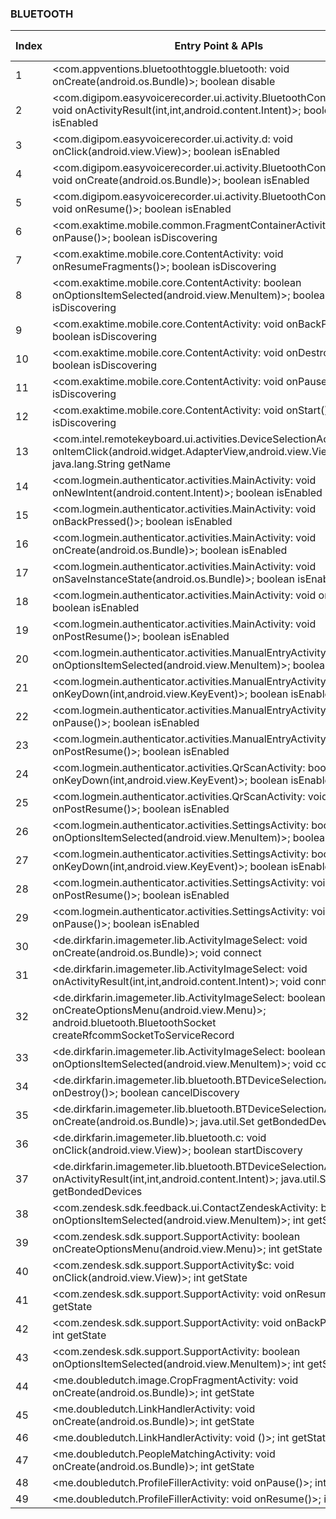 ### BLUETOOTH
| Index | Entry Point & APIs | Screen shot | Resource id | Label |
| ------------- | ------------- | ------------- |-------------|-------------|
| 1 | <com.appventions.bluetoothtoggle.bluetooth: void onCreate(android.os.Bundle)>; boolean disable | ![](D:\COSMOS\output\py\Play_win8\Productivity\com.appventions.bluetoothtoggle\com.appventions.bluetoothtoggle.bluetooth.png) |  | T |
| 2 | <com.digipom.easyvoicerecorder.ui.activity.BluetoothConfigActivity: void onActivityResult(int,int,android.content.Intent)>; boolean isEnabled | ![](D:\COSMOS\output\py\Play_win8\Productivity\com.coffeebeanventures.easyvoicerecorder\com.digipom.easyvoicerecorder.ui.activity.BluetoothConfigActivity.png) |  | T |
| 3 | <com.digipom.easyvoicerecorder.ui.activity.d: void onClick(android.view.View)>; boolean isEnabled | ![](D:\COSMOS\output\py\Play_win8\Productivity\com.coffeebeanventures.easyvoicerecorder\com.digipom.easyvoicerecorder.ui.activity.BluetoothConfigActivity.png) |  | |
| 4 | <com.digipom.easyvoicerecorder.ui.activity.BluetoothConfigActivity: void onCreate(android.os.Bundle)>; boolean isEnabled | ![](D:\COSMOS\output\py\Play_win8\Productivity\com.coffeebeanventures.easyvoicerecorder\com.digipom.easyvoicerecorder.ui.activity.BluetoothConfigActivity.png) |  | T |
| 5 | <com.digipom.easyvoicerecorder.ui.activity.BluetoothConfigActivity: void onResume()>; boolean isEnabled | ![](D:\COSMOS\output\py\Play_win8\Productivity\com.coffeebeanventures.easyvoicerecorder\com.digipom.easyvoicerecorder.ui.activity.BluetoothConfigActivity.png) |  | T |
| 6 | <com.exaktime.mobile.common.FragmentContainerActivity: void onPause()>; boolean isDiscovering | ![](D:\COSMOS\output\py\Play_win8\Productivity\com.exaktime.mobile\com.exaktime.mobile.common.FragmentContainerActivity.png) |  | |
| 7 | <com.exaktime.mobile.core.ContentActivity: void onResumeFragments()>; boolean isDiscovering | ![](D:\COSMOS\output\py\Play_win8\Productivity\com.exaktime.mobile\com.exaktime.mobile.core.ContentActivity.png) |  | F |
| 8 | <com.exaktime.mobile.core.ContentActivity: boolean onOptionsItemSelected(android.view.MenuItem)>; boolean isDiscovering | ![](D:\COSMOS\output\py\Play_win8\Productivity\com.exaktime.mobile\com.exaktime.mobile.core.ContentActivity.png) |  | F|
| 9 | <com.exaktime.mobile.core.ContentActivity: void onBackPressed()>; boolean isDiscovering | ![](D:\COSMOS\output\py\Play_win8\Productivity\com.exaktime.mobile\com.exaktime.mobile.core.ContentActivity.png) |  | F |
| 10 | <com.exaktime.mobile.core.ContentActivity: void onDestroy()>; boolean isDiscovering | ![](D:\COSMOS\output\py\Play_win8\Productivity\com.exaktime.mobile\com.exaktime.mobile.core.ContentActivity.png) |  | F |
| 11 | <com.exaktime.mobile.core.ContentActivity: void onPause()>; boolean isDiscovering | ![](D:\COSMOS\output\py\Play_win8\Productivity\com.exaktime.mobile\com.exaktime.mobile.core.ContentActivity.png) |  | F |
| 12 | <com.exaktime.mobile.core.ContentActivity: void onStart()>; boolean isDiscovering | ![](D:\COSMOS\output\py\Play_win8\Productivity\com.exaktime.mobile\com.exaktime.mobile.core.ContentActivity.png) |  | F |
| 13 | <com.intel.remotekeyboard.ui.activities.DeviceSelectionActivity: void onItemClick(android.widget.AdapterView,android.view.View,int,long)>; java.lang.String getName | ![](D:\COSMOS\output\py\Play_win8\Productivity\com.intel.remotekeyboard\com.intel.remotekeyboard.ui.activities.DeviceSelectionActivity.png) |  | T |
| 14 | <com.logmein.authenticator.activities.MainActivity: void onNewIntent(android.content.Intent)>; boolean isEnabled | ![](D:\COSMOS\output\py\Play_win8\Productivity\com.lastpass.authenticator\com.logmein.authenticator.activities.MainActivity.png) |  | D |
| 15 | <com.logmein.authenticator.activities.MainActivity: void onBackPressed()>; boolean isEnabled | ![](D:\COSMOS\output\py\Play_win8\Productivity\com.lastpass.authenticator\com.logmein.authenticator.activities.MainActivity.png) |  | D |
| 16 | <com.logmein.authenticator.activities.MainActivity: void onCreate(android.os.Bundle)>; boolean isEnabled | ![](D:\COSMOS\output\py\Play_win8\Productivity\com.lastpass.authenticator\com.logmein.authenticator.activities.MainActivity.png) |  | D |
| 17 | <com.logmein.authenticator.activities.MainActivity: void onSaveInstanceState(android.os.Bundle)>; boolean isEnabled | ![](D:\COSMOS\output\py\Play_win8\Productivity\com.lastpass.authenticator\com.logmein.authenticator.activities.MainActivity.png) |  | D |
| 18 | <com.logmein.authenticator.activities.MainActivity: void onStart()>; boolean isEnabled | ![](D:\COSMOS\output\py\Play_win8\Productivity\com.lastpass.authenticator\com.logmein.authenticator.activities.MainActivity.png) |  | D |
| 19 | <com.logmein.authenticator.activities.MainActivity: void onPostResume()>; boolean isEnabled | ![](D:\COSMOS\output\py\Play_win8\Productivity\com.lastpass.authenticator\com.logmein.authenticator.activities.MainActivity.png) |  | D |
| 20 | <com.logmein.authenticator.activities.ManualEntryActivity: boolean onOptionsItemSelected(android.view.MenuItem)>; boolean isEnabled | ![](D:\COSMOS\output\py\Play_win8\Productivity\com.lastpass.authenticator\com.logmein.authenticator.activities.ManualEntryActivity.png) |  | D |
| 21 | <com.logmein.authenticator.activities.ManualEntryActivity: boolean onKeyDown(int,android.view.KeyEvent)>; boolean isEnabled | ![](D:\COSMOS\output\py\Play_win8\Productivity\com.lastpass.authenticator\com.logmein.authenticator.activities.ManualEntryActivity.png) |  | D |
| 22 | <com.logmein.authenticator.activities.ManualEntryActivity: void onPause()>; boolean isEnabled | ![](D:\COSMOS\output\py\Play_win8\Productivity\com.lastpass.authenticator\com.logmein.authenticator.activities.ManualEntryActivity.png) |  | D |
| 23 | <com.logmein.authenticator.activities.ManualEntryActivity: void onPostResume()>; boolean isEnabled | ![](D:\COSMOS\output\py\Play_win8\Productivity\com.lastpass.authenticator\com.logmein.authenticator.activities.ManualEntryActivity.png) |  | D |
| 24 | <com.logmein.authenticator.activities.QrScanActivity: boolean onKeyDown(int,android.view.KeyEvent)>; boolean isEnabled | ![](D:\COSMOS\output\py\Play_win8\Productivity\com.lastpass.authenticator\com.logmein.authenticator.activities.QrScanActivity.png) |  | D |
| 25 | <com.logmein.authenticator.activities.QrScanActivity: void onPostResume()>; boolean isEnabled | ![](D:\COSMOS\output\py\Play_win8\Productivity\com.lastpass.authenticator\com.logmein.authenticator.activities.QrScanActivity.png) |  | D |
| 26 | <com.logmein.authenticator.activities.SettingsActivity: boolean onOptionsItemSelected(android.view.MenuItem)>; boolean isEnabled | ![](D:\COSMOS\output\py\Play_win8\Productivity\com.lastpass.authenticator\com.logmein.authenticator.activities.SettingsActivity.png) |  | D |
| 27 | <com.logmein.authenticator.activities.SettingsActivity: boolean onKeyDown(int,android.view.KeyEvent)>; boolean isEnabled | ![](D:\COSMOS\output\py\Play_win8\Productivity\com.lastpass.authenticator\com.logmein.authenticator.activities.SettingsActivity.png) |  | D |
| 28 | <com.logmein.authenticator.activities.SettingsActivity: void onPostResume()>; boolean isEnabled | ![](D:\COSMOS\output\py\Play_win8\Productivity\com.lastpass.authenticator\com.logmein.authenticator.activities.SettingsActivity.png) |  | D |
| 29 | <com.logmein.authenticator.activities.SettingsActivity: void onPause()>; boolean isEnabled | ![](D:\COSMOS\output\py\Play_win8\Productivity\com.lastpass.authenticator\com.logmein.authenticator.activities.SettingsActivity.png) |  | D |
| 30 | <de.dirkfarin.imagemeter.lib.ActivityImageSelect: void onCreate(android.os.Bundle)>; void connect | ![](D:\COSMOS\output\py\Play_win8\Productivity\de.dirkfarin.imagemeter\de.dirkfarin.imagemeter.lib.ActivityImageSelect.png) |  | T |
| 31 | <de.dirkfarin.imagemeter.lib.ActivityImageSelect: void onActivityResult(int,int,android.content.Intent)>; void connect | ![](D:\COSMOS\output\py\Play_win8\Productivity\de.dirkfarin.imagemeter\de.dirkfarin.imagemeter.lib.ActivityImageSelect.png) |  | T |
| 32 | <de.dirkfarin.imagemeter.lib.ActivityImageSelect: boolean onCreateOptionsMenu(android.view.Menu)>; android.bluetooth.BluetoothSocket createRfcommSocketToServiceRecord | ![](D:\COSMOS\output\py\Play_win8\Productivity\de.dirkfarin.imagemeter\de.dirkfarin.imagemeter.lib.ActivityImageSelect.png) |  | T |
| 33 | <de.dirkfarin.imagemeter.lib.ActivityImageSelect: boolean onOptionsItemSelected(android.view.MenuItem)>; void connect | ![](D:\COSMOS\output\py\Play_win8\Productivity\de.dirkfarin.imagemeter\de.dirkfarin.imagemeter.lib.ActivityImageSelect.png) |  | T |
| 34 | <de.dirkfarin.imagemeter.lib.bluetooth.BTDeviceSelectionActivity: void onDestroy()>; boolean cancelDiscovery | ![](D:\COSMOS\output\py\Play_win8\Productivity\de.dirkfarin.imagemeter\de.dirkfarin.imagemeter.lib.bluetooth.BTDeviceSelectionActivity.png) |  | T |
| 35 | <de.dirkfarin.imagemeter.lib.bluetooth.BTDeviceSelectionActivity: void onCreate(android.os.Bundle)>; java.util.Set getBondedDevices | ![](D:\COSMOS\output\py\Play_win8\Productivity\de.dirkfarin.imagemeter\de.dirkfarin.imagemeter.lib.bluetooth.BTDeviceSelectionActivity.png) |  | T |
| 36 | <de.dirkfarin.imagemeter.lib.bluetooth.c: void onClick(android.view.View)>; boolean startDiscovery | ![](D:\COSMOS\output\py\Play_win8\Productivity\de.dirkfarin.imagemeter\de.dirkfarin.imagemeter.lib.bluetooth.BTDeviceSelectionActivity.png) |  | T |
| 37 | <de.dirkfarin.imagemeter.lib.bluetooth.BTDeviceSelectionActivity: void onActivityResult(int,int,android.content.Intent)>; java.util.Set getBondedDevices | ![](D:\COSMOS\output\py\Play_win8\Productivity\de.dirkfarin.imagemeter\de.dirkfarin.imagemeter.lib.bluetooth.BTDeviceSelectionActivity.png) |  | T |
| 38 | <com.zendesk.sdk.feedback.ui.ContactZendeskActivity: boolean onOptionsItemSelected(android.view.MenuItem)>; int getState | ![](D:\COSMOS\output\py\Play_win8\Productivity\me.doubledutch.wordoflifereverb\com.zendesk.sdk.feedback.ui.ContactZendeskActivity.png) |  | F |
| 39 | <com.zendesk.sdk.support.SupportActivity: boolean onCreateOptionsMenu(android.view.Menu)>; int getState | ![](D:\COSMOS\output\py\Play_win8\Productivity\me.doubledutch.wordoflifereverb\com.zendesk.sdk.support.SupportActivity.png) |  | F |
| 40 | <com.zendesk.sdk.support.SupportActivity$c: void onClick(android.view.View)>; int getState | ![](D:\COSMOS\output\py\Play_win8\Productivity\me.doubledutch.wordoflifereverb\com.zendesk.sdk.support.SupportActivity.png) |  | F |
| 41 | <com.zendesk.sdk.support.SupportActivity: void onResume()>; int getState | ![](D:\COSMOS\output\py\Play_win8\Productivity\me.doubledutch.wordoflifereverb\com.zendesk.sdk.support.SupportActivity.png) |  | F |
| 42 | <com.zendesk.sdk.support.SupportActivity: void onBackPressed()>; int getState | ![](D:\COSMOS\output\py\Play_win8\Productivity\me.doubledutch.wordoflifereverb\com.zendesk.sdk.support.SupportActivity.png) |  | F |
| 43 | <com.zendesk.sdk.support.SupportActivity: boolean onOptionsItemSelected(android.view.MenuItem)>; int getState | ![](D:\COSMOS\output\py\Play_win8\Productivity\me.doubledutch.wordoflifereverb\com.zendesk.sdk.support.SupportActivity.png) |  | F |
| 44 | <me.doubledutch.image.CropFragmentActivity: void onCreate(android.os.Bundle)>; int getState | ![](D:\COSMOS\output\py\Play_win8\Productivity\me.doubledutch.wordoflifereverb\me.doubledutch.image.CropFragmentActivity.png) |  | F |
| 45 | <me.doubledutch.LinkHandlerActivity: void onCreate(android.os.Bundle)>; int getState | ![](D:\COSMOS\output\py\Play_win8\Productivity\me.doubledutch.wordoflifereverb\me.doubledutch.LinkHandlerActivity.png) |  | F |
| 46 | <me.doubledutch.LinkHandlerActivity: void <clinit>()>; int getState | ![](D:\COSMOS\output\py\Play_win8\Productivity\me.doubledutch.wordoflifereverb\me.doubledutch.LinkHandlerActivity.png) |  | F |
| 47 | <me.doubledutch.PeopleMatchingActivity: void onCreate(android.os.Bundle)>; int getState | ![](D:\COSMOS\output\py\Play_win8\Productivity\me.doubledutch.wordoflifereverb\me.doubledutch.PeopleMatchingActivity.png) |  | |
| 48 | <me.doubledutch.ProfileFillerActivity: void onPause()>; int getState | ![](D:\COSMOS\output\py\Play_win8\Productivity\me.doubledutch.wordoflifereverb\me.doubledutch.ProfileFillerActivity.png) |  | F |
| 49 | <me.doubledutch.ProfileFillerActivity: void onResume()>; int getState | ![](D:\COSMOS\output\py\Play_win8\Productivity\me.doubledutch.wordoflifereverb\me.doubledutch.ProfileFillerActivity.png) |  | F |
